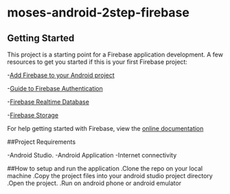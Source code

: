 # moses-android-2step-firebase

## Getting Started
This project is a starting point for a Firebase  application development.
A few resources to get you started if this is your first Firebase project:

-[Add Firebase to your Android project](https://firebase.google.com/docs/android/setup)

-[Guide to Firebase Authentication](https://firebase.google.com/docs/auth)

-[Firebase Realtime Database](https://firebase.google.com/docs/database)

-[Firebase Storage](https://firebase.google.com/docs/storage)

For help getting started with Firebase, view the [online documentation](https://flutter.dev/docs)

##Project Requirements

-Android Studio.
-Android Application
-Internet connectivity

##How to setup and run the application
.Clone the repo on your local machine
.Copy the project files into your android studio  project directory
.Open the project.
.Run on android phone or android emulator



